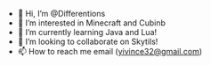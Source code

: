 - 👋 Hi, I’m @Differentions
- 👀 I’m interested in Minecraft and Cubinb
- 🌱 I’m currently learning Java and Lua!
- 💞️ I’m looking to collaborate on Skytils!
- 📫 How to reach me email (yivince32@gmail.com)

<!---
Differentions/Differentions is a ✨ special ✨ repository because its `README.md` (this file) appears on your GitHub profile.
You can click the Preview link to take a look at your changes.
--->
